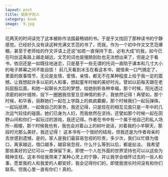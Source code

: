 ```yaml
---
layout: post
title: 偷影子的人
category: book
image:  9.jpg
---
```



花两天的时间读完了这本被称作法国最畅销的书。于是乎又找回了那种读书的宁静感觉。已经好久没有读这种充满文艺范的书了，而我，作为一个初中作文文艺范爆棚，甚至于老师给的作文评语上还说“如若一直保持下去，必有大成”的我，如今已在叼丝这条路上越走越远，文艺的词也是搜肠刮肚也无法想出来了，但是之于看书，依旧还是一如既往地迷恋，只是基于一些无谓的托词一直陷于课本和几寸大小的电子屏幕之间不能自拔！
 前几天看到冰玉在看这本书，就借来一口气搞定了，里面的故事情节，无论是友情，爱情，亲情，都无不在某种程度上给于我一定的震撼。让我想起许多以前的人和事，想起童年时候的美好时光。譬如以前每天跟在老妈屁股后面，和她一起聊长大后的梦想，给她剖析各种幸福，那个时候，阳光透过浓密的树叶缝隙，投下一圈圈我信誓旦旦神情的影子，我依然记得！再譬如，那个时候，和华香，丽群她们一起在上学路上的疯疯癫癫，那个时候我们一起玩弹珠，一起玩纸牌，一起做自己的家务，我还记得，只是现在的相互见面只是一年中的几次运气较佳的碰面。她们已身为人妇，而我依然在坚持。还譬如那个时候一起在田野山间和你们一起玩过的游戏，我还记得。作者在书中有一个属于他自己的私人场所--阁楼，那个时候我也有，我也会对着山上的树叶说话，对着我的小羊聊天，那段时光那么美好，我还记得！
 这本书有一个很好的结局，但我还是为作者母亲的去世感到遗憾，是的，家人是我们最容易忽视的珍贵，多少次，我们以忙碌为借口，离家越远，借口越多，越容易忽视，什么什么等到以后，都是扯淡。
 我希望那些美好的记忆可以一直保留下来，即使一个人在外面的世界坚持也可以以这些为精神支柱。这本书给我带来了某种心灵上的宁静，并让我学会缅怀过去的一些人和事，愿爱我的人和我爱的人都安好，我会记得你们的，即使我很长时间没有和你们联系。但我心里一直有你们！真的。